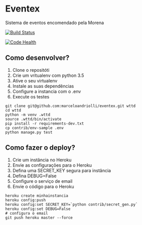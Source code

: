 # Eventex

Sistema de eventos encomendado pela Morena

[![Build Status](https://travis-ci.org/marceloandriolli/eventex.svg?branch=master)](https://travis-ci.org/marceloandriolli/eventex)

[![Code Health](https://landscape.io/github/marceloandriolli/eventex/master/landscape.svg?style=flat)](https://landscape.io/github/marceloandriolli/eventex/master)

 
## Como desenvolver?

1. Clone o repositóti
2. Crie um vritualenv com python 3.5
3. Ative o seu virtualenv
4. Instale as suas dependências
5. Configure a instancia com o .env
6. Execute os testes

``` console
git clone git@github.com:marceloandriolli/eventex.git wttd
cd wttd
python -m venv .wttd
source .wttd/bin/activate
pip install -r requirements-dev.txt
cp contrib/env-sample .env
python manage.py test
``` 

## Como fazer o deploy?

1. Crie um instância no Heroku
2. Envie as configurações para o Heroku
3. Defina uma SECRET_KEY segura para instância
4. Defina DEBUG=False
5. Configure o serviço  de email
6. Envie o código para o Heroku

``` console
heroku create minhainstancia
heroku config:push
heroku config:set SECRET_KEY=`python contrib/secret_gen.py`
heroku config:set DEBUG=False
# configura o email
git push heroku master --force
```